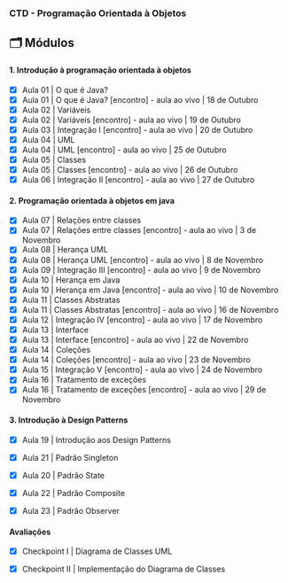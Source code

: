### CTD - Programação Orientada à Objetos

## 🗂 Módulos

#### 1. Introdução à programação orientada à objetos

- [x] Aula 01 | O que é Java?
- [x] Aula 01 | O que é Java? [encontro] - aula ao vivo | 18 de Outubro
- [x] Aula 02 | Variáveis
- [x] Aula 02 | Variáveis [encontro] - aula ao vivo | 19 de Outubro
- [x] Aula 03 | Integração I [encontro] - aula ao vivo | 20 de Outubro
- [x] Aula 04 | UML
- [x] Aula 04 | UML [encontro] - aula ao vivo | 25 de Outubro
- [x] Aula 05 | Classes
- [x] Aula 05 | Classes [encontro] - aula ao vivo | 26 de Outubro
- [x] Aula 06 | Integração II [encontro] - aula ao vivo | 27 de Outubro

#### 2. Programação orientada à objetos em java

- [x] Aula 07 | Relações entre classes
- [x] Aula 07 | Relações entre classes [encontro] - aula ao vivo | 3 de Novembro
- [x] Aula 08 | Herança UML
- [x] Aula 08 | Herança UML [encontro] - aula ao vivo | 8 de Novembro
- [x] Aula 09 | Integração III [encontro] - aula ao vivo | 9 de Novembro
- [x] Aula 10 | Herança em Java
- [x] Aula 10 | Herança em Java [encontro] - aula ao vivo | 10 de Novembro
- [x] Aula 11 | Classes Abstratas
- [x] Aula 11 | Classes Abstratas [encontro] - aula ao vivo | 16 de Novembro
- [x] Aula 12 | Integração IV [encontro] - aula ao vivo | 17 de Novembro
- [x] Aula 13 | Interface
- [x] Aula 13 | Interface [encontro] - aula ao vivo | 22 de Novembro
- [x] Aula 14 | Coleções
- [x] Aula 14 | Coleções [encontro] - aula ao vivo | 23 de Novembro
- [x] Aula 15 | Integração V [encontro] - aula ao vivo | 24 de Novembro
- [x] Aula 16 | Tratamento de exceções
- [x] Aula 16 | Tratamento de exceções [encontro] - aula ao vivo | 29 de Novembro

#### 3. Introdução à Design Patterns
- [x] Aula 19 | Introdução aos Design Patterns
- [x] Aula 21 | Padrão Singleton
- [x] Aula 20 | Padrão State
- [x] Aula 22 | Padrão Composite
- [x] Aula 23 | Padrão Observer


#### Avaliações
- [x] Checkpoint I  | Diagrama de Classes UML
- [x] Checkpoint II | Implementação do Diagrama de Classes

